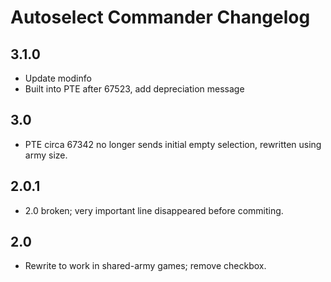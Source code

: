 # Autoselect Commander Changelog

## 3.1.0

- Update modinfo
- Built into PTE after 67523, add depreciation message

## 3.0

- PTE circa 67342 no longer sends initial empty selection, rewritten using army size.

## 2.0.1

- 2.0 broken; very important line disappeared before commiting.

## 2.0

- Rewrite to work in shared-army games; remove checkbox.
